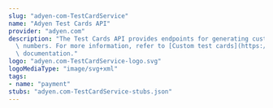 ```yaml
---
slug: "adyen-com-TestCardService"
name: "Adyen Test Cards API"
provider: "adyen.com"
description: "The Test Cards API provides endpoints for generating custom test card\
  \ numbers. For more information, refer to [Custom test cards](https://docs.adyen.com/development-resources/testing/create-test-cards)\
  \ documentation."
logo: "adyen.com-TestCardService-logo.svg"
logoMediaType: "image/svg+xml"
tags:
- name: "payment"
stubs: "adyen.com-TestCardService-stubs.json"
---
```

